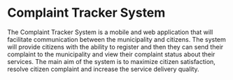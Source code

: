 # Complaint Tracker System

The Complaint Tracker System is a mobile and web application that will facilitate communication between
the municipality and citizens. The system will provide citizens with the ability to register and then they can
send their complaint to the municipality and view their complaint status about their services. The main aim
of the system is to maximize citizen satisfaction, resolve citizen complaint and increase the service delivery
quality.
